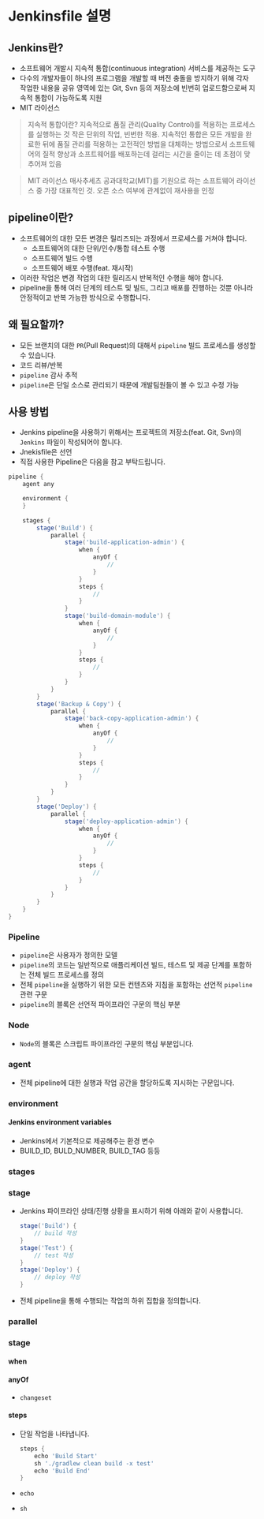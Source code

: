 # Jenkinsfile 설명

## Jenkins란?

- 소프트웨어 개발시 지속적 통합(continuous integration) 서비스를 제공하는 도구
- 다수의 개발자들이 하나의 프로그램을 개발할 때 버전 충돌을 방지하기 위해 각자 작업한 내용을 공유 영역에 있는 Git, Svn 등의 저장소에 빈번히 업로드함으로써 지속적 통합이 가능하도록 지원
- MIT 라이선스

> 지속적 통합이란?
> 지속적으로 품질 관리(Quality Control)를 적용하는 프로세스를 실행하는 것
> 작은 단위의 작업, 빈번한 적용. 지속적인 통합은 모든 개발을 완료한 뒤에 품질 관리를 적용하는 고전적인 방법을 대체하는 방법으로서 소프트웨어의 질적 향상과 소프트웨어를 배포하는데 걸리는 시간을 줄이는 데 초점이 맞추어져 있음

> MIT 라이선스
> 매사추세츠 공과대학교(MIT)를 기원으로 하는 소프트웨어 라이선스 중 가장 대표적인 것. 
> 오픈 소스 여부에 관계없이 재사용을 인정

## pipeline이란?

- 소프트웨어의 대한 모든 변경은 릴리즈되는 과정에서 프로세스를 거쳐야 합니다.
  - 소프트웨어의 대한 단위/인수/통합 테스트 수행
  - 소프트웨어 빌드 수행
  - 소프트웨어 배포 수행(feat. 재시작)
- 이러한 작업은 변경 작업의 대한 릴리즈시 반복적인 수행을 해야 합니다. 
- pipeline을 통해 여러 단계의 테스트 및 빌드, 그리고 배포를 진행하는 것뿐 아니라 안정적이고 반복 가능한 방식으로 수행합니다.

## 왜 필요할까?

- 모든 브랜치의 대한 `PR`(Pull Request)의 대해서 `pipeline` 빌드 프로세스를 생성할 수 있습니다.
- 코드 리뷰/반복
- `pipeline` 감사 추적
- `pipeline`은 단일 소스로 관리되기 때문에 개발팀원들이 볼 수 있고 수정 가능

## 사용 방법

- Jenkins pipeline을 사용하기 위해서는 프로젝트의 저장소(feat. Git, Svn)의 `Jenkins` 파일이 작성되어야 합니다.
- Jnekisfile은 선언
- 직접 사용한 Pipeline은 다음을 참고 부탁드립니다.

```groovy
pipeline {
    agent any

    environment {
    }
    
    stages {
        stage('Build') {
            parallel {
                stage('build-application-admin') {
                    when {
                        anyOf {
                            //
                        }
                    }
                    steps {
                        //
                    }
                }
                stage('build-domain-module') {
                    when {
                        anyOf {
                            //
                        }
                    }
                    steps {
                        //
                    }
                }
            }
        }
        stage('Backup & Copy') {
            parallel {
                stage('back-copy-application-admin') {
                    when {
                        anyOf {
                            //
                        }
                    }
                    steps {
                        //
                    }
                }
            }
        }
        stage('Deploy') {
            parallel {
                stage('deploy-application-admin') {
                    when {
                        anyOf {
                            //
                        }
                    }
                    steps {
                        //
                    }
                }
            }
        }
    }
}
```

### Pipeline
- `pipeline`은 사용자가 정의한 모델
- `pipeline`의 코드는 일반적으로 애플리케이션 빌드, 테스트 및 제공 단계를 포함하는 전체 빌드 프로세스를 정의
- 전체 `pipeline`을 실행하기 위한 모든 컨텐츠와 지침을 포함하는 선언적 `pipeline` 관련 구문
- `pipeline`의 블록은 선언적 파이프라인 구문의 핵심 부분

### Node
- `Node`의 블록은 스크립트 파이프라인 구문의 핵심 부분입니다.

### agent
- 전체 pipeline에 대한 실행과 작업 공간을 할당하도록 지시하는 구문입니다.

### environment

#### Jenkins environment variables

- Jenkins에서 기본적으로 제공해주는 환경 변수
- BUILD_ID, BULD_NUMBER, BUILD_TAG 등등


### stages

### stage
- Jenkins 파이프라인 상태/진행 상황을 표시하기 위해 아래와 같이 사용합니다.
    ```groovy
    stage('Build') {
        // build 작성
    }
    stage('Test') {
        // test 작성
    }
    stage('Deploy') {
        // deploy 작성
    }
    ```
- 전체 pipeline을 통해 수행되는 작업의 하위 집합을 정의합니다.

### parallel

### stage

#### when

#### anyOf

- `changeset`

#### steps
- 단일 작업을 나타냅니다.
    ```groovy
    steps {
        echo 'Build Start'
        sh './gradlew clean build -x test'
        echo 'Build End'
    }
    ```

- `echo`
- `sh`


